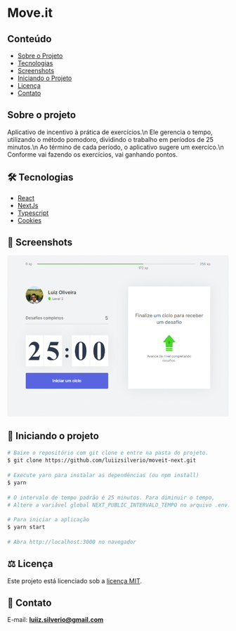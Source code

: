 # Move.it
## Conteúdo
* [Sobre o Projeto](#sobre-o-projeto)
* [Tecnologias](#hammer_and_wrench-tecnologias)
* [Screenshots](#camera_flash-screenshots)
* [Iniciando o Projeto](#car-Iniciando-o-projeto)
* [Licença](#balance_scale-licença)
* [Contato](#email-contato)

## Sobre o projeto
Aplicativo de incentivo à prática de exercícios.\n
Ele gerencia o tempo, utilizando o método pomodoro, dividindo o trabalho em períodos de 25 minutos.\n
Ao término de cada período, o aplicativo sugere um exercíco.\n
Conforme vai fazendo os exercícios, vai ganhando pontos.

## :hammer_and_wrench: Tecnologias
* <ins>React</ins>
* <ins>NextJs</ins>
* <ins>Typescript</ins>
* <ins>Cookies</ins>

## :camera_flash: Screenshots
![](https://github.com/luiizsilverio/moveit-next/blob/main/public/screenshots/moveit.gif)

## :car: Iniciando o projeto
```bash
# Baixe o repositório com git clone e entre na pasta do projeto.
$ git clone https://github.com/luiizsilverio/moveit-next.git

# Execute yarn para instalar as dependências (ou npm install)
$ yarn

# O intervalo de tempo padrão é 25 minutos. Para diminuir o tempo, 
# Altere a variável global NEXT_PUBLIC_INTERVALO_TEMPO no arquivo .env.

# Para iniciar a aplicação
$ yarn start

# Abra http://localhost:3000 no navegador
```

## :balance_scale: Licença
Este projeto está licenciado sob a [licença MIT](LICENSE).

## :email: Contato

E-mail: [**luiiz.silverio@gmail.com**](mailto:luiiz.silverio@gmail.com)
